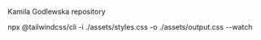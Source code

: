 Kamila Godlewska repository

npx @tailwindcss/cli -i ./assets/styles.css -o ./assets/output.css --watch